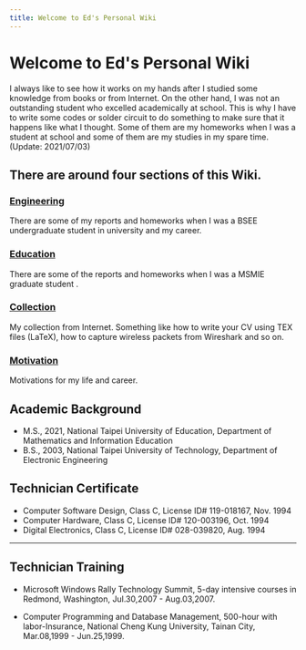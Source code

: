 ```yaml
---
title: Welcome to Ed's Personal Wiki
---
```


# Welcome to Ed's Personal Wiki

I always like to see how it works on my hands after I studied some knowledge from books or from Internet. On the other hand, I was not an outstanding student who excelled academically at school. This is why I have to write some codes or solder circuit to do something to make sure that it happens like what I thought. Some of them are my homeworks when I was a student at school and some of them are my studies in my spare time. (Update: 2021/07/03)

## There are around four sections of this Wiki.

### [Engineering](distro/debian/index.md)
There are some of my reports and homeworks when I was a BSEE undergraduate student in university and my career.

### [Education](qualitative-research/index.md)
 
There are some of the reports and homeworks when I was a MSMIE graduate student .

### [Collection](collections/index.md)

My collection from Internet. Something like how to write your CV using TEX files (LaTeX), how to capture wireless packets from Wireshark and so on.

### [Motivation](painting/index.md)

Motivations for my life and career.

## Academic Background

<!-- 大學各系所(組) 授予學位中、英文名稱 參考手冊 -->
<!-- http://dgaa.web.nthu.edu.tw/ezfiles/74/1074/img/360/rule4-3.pdf -->

<!-- diverse academic backgrounds, including `Electronic Engineering` and `Mathematics/Information Education`. -->

<!--College of Science, --> 

- M.S., 2021, National Taipei University of Education, Department of Mathematics and Information Education
- B.S., 2003, National Taipei University of Technology, Department of Electronic Engineering

## Technician Certificate
<!--
diverse certification and Licenses from [Skill Evaluation Center of Workforce Development Agency,Ministry of Labor](https://www.wdasec.gov.tw/en/)
-->

- Computer Software Design, Class C, License ID# 119-018167, Nov. 1994
- Computer Hardware, Class C, License ID# 120-003196, Oct. 1994
- Digital Electronics, Class C, License ID# 028-039820, Aug. 1994

----

## Technician Training

- Microsoft Windows Rally Technology Summit, 5-day intensive courses in Redmond, Washington, Jul.30,2007 - Aug.03,2007.
<!--
- SoC & IC Design Courses, 251-hour, National Tsing Hua University, Hsinchu City, Aug.27,2002 - Jan.12,2003.
-->
- Computer Programming and Database Management, 500-hour with labor-Insurance, National Cheng Kung University, Tainan City, Mar.08,1999 - Jun.25,1999.
